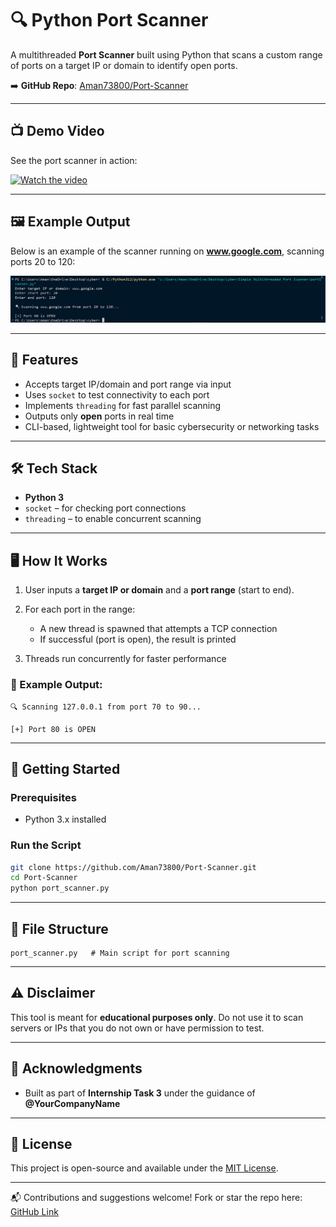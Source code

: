 # 🔍 Python Port Scanner

A multithreaded **Port Scanner** built using Python that scans a custom range of ports on a target IP or domain to identify open ports.

➡️ **GitHub Repo**: [Aman73800/Port-Scanner](https://github.com/Aman73800/Port-Scanner.git)

---

## 📺 Demo Video

See the port scanner in action:

[![Watch the video](https://img.youtube.com/vi/KVJ4eIZ102A/0.jpg)](https://youtu.be/KVJ4eIZ102A)

---

## 🖼️ Example Output

Below is an example of the scanner running on **www.google.com**, scanning ports 20 to 120:

![Port Scanner Output](https://github.com/Aman73800/Port-Scanner/blob/main/port.png)


---

## 📌 Features

* Accepts target IP/domain and port range via input
* Uses `socket` to test connectivity to each port
* Implements `threading` for fast parallel scanning
* Outputs only **open** ports in real time
* CLI-based, lightweight tool for basic cybersecurity or networking tasks

---

## 🛠️ Tech Stack

* **Python 3**
* `socket` – for checking port connections
* `threading` – to enable concurrent scanning

---

## 🖥️ How It Works

1. User inputs a **target IP or domain** and a **port range** (start to end).
2. For each port in the range:

   * A new thread is spawned that attempts a TCP connection
   * If successful (port is open), the result is printed
3. Threads run concurrently for faster performance

### 📸 Example Output:

```
🔍 Scanning 127.0.0.1 from port 70 to 90...

[+] Port 80 is OPEN
```

---

## 🚀 Getting Started

### Prerequisites

* Python 3.x installed

### Run the Script

```bash
git clone https://github.com/Aman73800/Port-Scanner.git
cd Port-Scanner
python port_scanner.py
```

---

## 📁 File Structure

```
port_scanner.py   # Main script for port scanning
```

---

## ⚠️ Disclaimer

This tool is meant for **educational purposes only**. Do not use it to scan servers or IPs that you do not own or have permission to test.

---

## 🙌 Acknowledgments

* Built as part of **Internship Task 3** under the guidance of **@YourCompanyName**

---

## 📃 License

This project is open-source and available under the [MIT License](LICENSE).

---

📬 Contributions and suggestions welcome! Fork or star the repo here: [GitHub Link](https://github.com/Aman73800/Port-Scanner.git)
